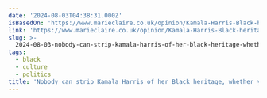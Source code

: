 ```yaml
---
date: '2024-08-03T04:38:31.000Z'
isBasedOn: 'https://www.marieclaire.co.uk/opinion/Kamala-Harris-Black-heritage-Trump'
link: 'https://www.marieclaire.co.uk/opinion/Kamala-Harris-Black-heritage-Trump'
slug: >-
  2024-08-03-nobody-can-strip-kamala-harris-of-her-black-heritage-whether-you-like-it-o
tags:
  - black
  - culture
  - politics
title: 'Nobody can strip Kamala Harris of her Black heritage, whether you like it o'
---
```

 
